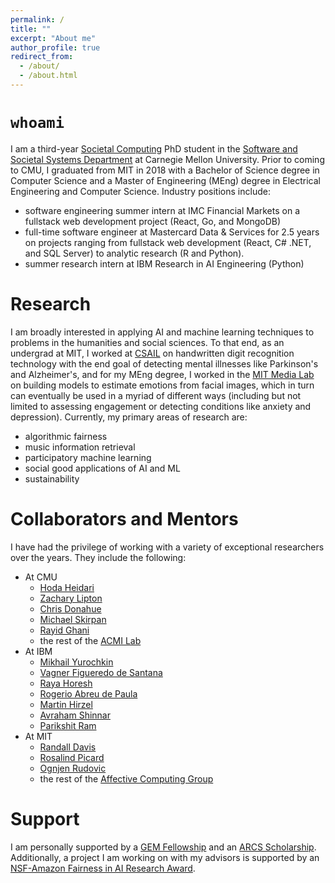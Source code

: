 ```yaml
---
permalink: /
title: ""
excerpt: "About me"
author_profile: true
redirect_from: 
  - /about/
  - /about.html
---
```

`whoami`
========
I am a third-year [Societal Computing](https://sc.cs.cmu.edu/) PhD student in the [Software and Societal Systems Department](https://s3d.cmu.edu/) at Carnegie Mellon University. Prior to coming to CMU, I graduated from MIT in 2018 with a Bachelor of Science degree in Computer Science and a Master of Engineering (MEng) degree in Electrical Engineering and Computer Science. Industry positions include:

* software engineering summer intern at IMC Financial Markets on a fullstack web development project (React, Go, and MongoDB)
* full-time software engineer at Mastercard Data & Services for 2.5 years on projects ranging from fullstack web development (React, C# .NET, and SQL Server) to analytic research (R and Python).
* summer research intern at IBM Research in AI Engineering (Python)

Research
======
I am broadly interested in applying AI and machine learning techniques to problems in the humanities and social sciences. To that end, as an undergrad at MIT, I worked at [CSAIL](https://www.csail.mit.edu/) on handwritten digit recognition technology with the end goal of detecting mental illnesses like Parkinson's and Alzheimer's, and for my MEng degree, I worked in the [MIT Media Lab](https://www.media.mit.edu/) on building models to estimate emotions from facial images, which in turn can eventually be used in a myriad of different ways (including but not limited to assessing engagement or detecting conditions like anxiety and depression). Currently, my primary areas of research are:

* algorithmic fairness
* music information retrieval
* participatory machine learning
* social good applications of AI and ML
* sustainability

Collaborators and Mentors
======
I have had the privilege of working with a variety of exceptional researchers over the years. They include the following:
* At CMU
  * [Hoda Heidari](https://www.cs.cmu.edu/~hheidari/)
  * [Zachary Lipton](http://zacklipton.com/)
  * [Chris Donahue](https://chrisdonahue.com/)
  * [Michael Skirpan](http://mwskirpan.com/)
  * [Rayid Ghani](http://www.rayidghani.com/)
  * the rest of the [ACMI Lab](https://acmilab.org/people/)
* At IBM
  * [Mikhail Yurochkin](https://moonfolk.github.io/)
  * [Vagner Figueredo de Santana](https://research.ibm.com/people/vagner-figueredo-de-santana)
  * [Raya Horesh](https://researcher.watson.ibm.com/researcher/view.php?person=us-rhoresh)
  * [Rogerio Abreu de Paula](https://research.ibm.com/people/rogerio-abreu-de-paula)
  * [Martin Hirzel](http://hirzels.com/martin/)
  * [Avraham Shinnar](https://www.researchgate.net/profile/Avraham-Shinnar-2)
  * [Parikshit Ram](https://rithram.github.io/)
* At MIT
  * [Randall Davis](http://people.csail.mit.edu/davis/)
  * [Rosalind Picard](https://web.media.mit.edu/~picard/)
  * [Ognjen Rudovic](https://www.media.mit.edu/people/orudovic/overview/)
  * the rest of the [Affective Computing Group](https://www.media.mit.edu/groups/affective-computing/overview/)

Support
======
I am personally supported by a [GEM Fellowship](https://gemfellowship.org/) and an [ARCS Scholarship](https://arcsfoundation.org/). Additionally, a project I am working on with my advisors is supported by an [NSF-Amazon Fairness in AI Research Award](https://nsf.gov/awardsearch/showAward?AWD_ID=2040929&HistoricalAwards=false).

